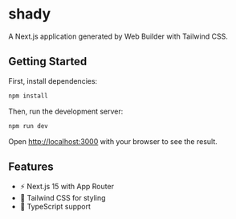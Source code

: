 # shady

A Next.js application generated by Web Builder with Tailwind CSS.

## Getting Started

First, install dependencies:

```bash
npm install
```

Then, run the development server:

```bash
npm run dev
```

Open [http://localhost:3000](http://localhost:3000) with your browser to see the result.

## Features

- ⚡ Next.js 15 with App Router
- 🎨 Tailwind CSS for styling
- 🔧 TypeScript support
